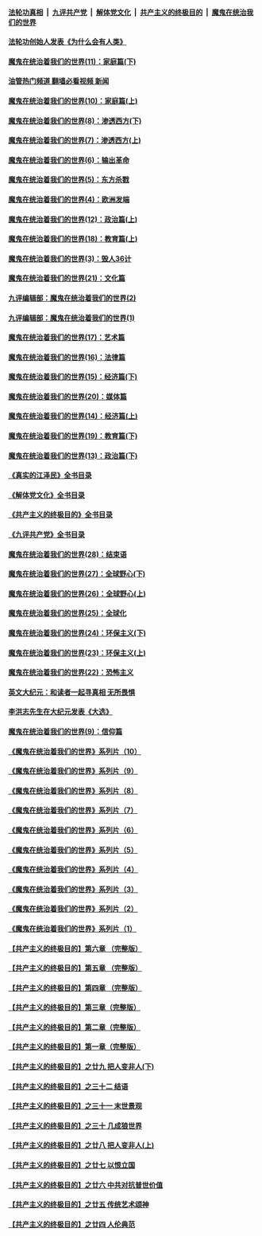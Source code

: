 ####  [法轮功真相](../../../../basic/blob/master/README.md?t=04090411) &nbsp;|&nbsp; [九评共产党](../../../../9ping.md/blob/master/README.md?t=04090411) &nbsp;|&nbsp; [解体党文化](../../../../jtdwh.md/blob/master/README.md?t=04090411)  &nbsp;|&nbsp; [共产主义的终极目的](../../../../gczydzjmd.md/blob/master/README.md?t=04090411) &nbsp;|&nbsp; [魔鬼在统治我们的世界](../../../../mgztzwmdsj.md/blob/master/README.md?t=04090411) 

#### [法轮功创始人发表《为什么会有人类》](../pages/nsc422/n13912117.md?t=04090411) 

#### [魔鬼在统治着我们的世界(11)：家庭篇(下)](../pages/nsc422/n10440961.md?t=04090411) 

#### [油管热门频道 翻墙必看视频 新闻](http://129.146.143.75:81/youtube.html?04090411)

#### [魔鬼在统治着我们的世界(10)：家庭篇(上)](../pages/nsc422/n10435448.md?t=04090411) 

#### [魔鬼在统治着我们的世界(8)：渗透西方(下)](../pages/nsc422/n10429603.md?t=04090411) 

#### [魔鬼在统治着我们的世界(7)：渗透西方(上)](../pages/nsc422/n10426013.md?t=04090411) 

#### [魔鬼在统治着我们的世界(6)：输出革命](../pages/nsc422/n10421536.md?t=04090411) 

#### [魔鬼在统治着我们的世界(5)：东方杀戮](../pages/nsc422/n10417707.md?t=04090411) 

#### [魔鬼在统治着我们的世界(4)：欧洲发端](../pages/nsc422/n10414890.md?t=04090411) 

#### [魔鬼在统治着我们的世界(12)：政治篇(上)](../pages/nsc422/n10444576.md?t=04090411) 

#### [魔鬼在统治着我们的世界(18)：教育篇(上)](../pages/nsc422/n10526970.md?t=04090411) 

#### [魔鬼在统治着我们的世界(3)：毁人36计](../pages/nsc422/n10411583.md?t=04090411) 

#### [魔鬼在统治着我们的世界(21)：文化篇](../pages/nsc422/n10597706.md?t=04090411) 

#### [九评编辑部：魔鬼在统治着我们的世界(2)](../pages/nsc422/n10410036.md?t=04090411) 

#### [九评编辑部：魔鬼在统治着我们的世界(1)](../pages/nsc422/n10406825.md?t=04090411) 

#### [魔鬼在统治着我们的世界(17)：艺术篇](../pages/nsc422/n10499093.md?t=04090411) 

#### [魔鬼在统治着我们的世界(16)：法律篇](../pages/nsc422/n10485969.md?t=04090411) 

#### [魔鬼在统治着我们的世界(15)：经济篇(下)](../pages/nsc422/n10469975.md?t=04090411) 

#### [魔鬼在统治着我们的世界(20)：媒体篇](../pages/nsc422/n10586579.md?t=04090411) 

#### [魔鬼在统治着我们的世界(14)：经济篇(上)](../pages/nsc422/n10457370.md?t=04090411) 

#### [魔鬼在统治着我们的世界(19)：教育篇(下)](../pages/nsc422/n10564808.md?t=04090411) 

#### [魔鬼在统治着我们的世界(13)：政治篇(下)](../pages/nsc422/n10448270.md?t=04090411) 

#### [《真实的江泽民》全书目录](../pages/nsc422/n13721399.md?t=04090411) 

#### [《解体党文化》全书目录](../pages/nsc422/n13721157.md?t=04090411) 

#### [《共产主义的终极目的》全书目录](../pages/nsc422/n13721048.md?t=04090411) 

#### [《九评共产党》全书目录](../pages/nsc422/n13708085.md?t=04090411) 

#### [魔鬼在统治着我们的世界(28)：结束语](../pages/nsc422/n10936246.md?t=04090411) 

#### [魔鬼在统治着我们的世界(27)：全球野心(下)](../pages/nsc422/n10928319.md?t=04090411) 

#### [魔鬼在统治着我们的世界(26)：全球野心(上)](../pages/nsc422/n10900318.md?t=04090411) 

#### [魔鬼在统治着我们的世界(25)：全球化](../pages/nsc422/n10788205.md?t=04090411) 

#### [魔鬼在统治着我们的世界(24)：环保主义(下)](../pages/nsc422/n10695307.md?t=04090411) 

#### [魔鬼在统治着我们的世界(23)：环保主义(上)](../pages/nsc422/n10688613.md?t=04090411) 

#### [魔鬼在统治着我们的世界(22)：恐怖主义](../pages/nsc422/n10614727.md?t=04090411) 

#### [英文大纪元：和读者一起寻真相 无所畏惧](../pages/nsc422/n12542027.md?t=04090411) 

#### [李洪志先生在大纪元发表《大选》](../pages/nsc422/n12534746.md?t=04090411) 

#### [魔鬼在统治着我们的世界(9)：信仰篇](../pages/nsc422/n10432159.md?t=04090411) 

#### [《魔鬼在统治着我们的世界》系列片（10）](../pages/nsc422/n12292670.md?t=04090411) 

#### [《魔鬼在统治着我们的世界》系列片（9）](../pages/nsc422/n12290859.md?t=04090411) 

#### [《魔鬼在统治着我们的世界》系列片（8）](../pages/nsc422/n12287445.md?t=04090411) 

#### [《魔鬼在统治着我们的世界》系列片（7）](../pages/nsc422/n12283425.md?t=04090411) 

#### [《魔鬼在统治着我们的世界》系列片（6）](../pages/nsc422/n12282314.md?t=04090411) 

#### [《魔鬼在统治着我们的世界》系列片（5）](../pages/nsc422/n12281419.md?t=04090411) 

#### [《魔鬼在统治着我们的世界》系列片（4）](../pages/nsc422/n12274024.md?t=04090411) 

#### [《魔鬼在统治着我们的世界》系列片（3）](../pages/nsc422/n12271322.md?t=04090411) 

#### [《魔鬼在统治着我们的世界》系列片（2）](../pages/nsc422/n12269049.md?t=04090411) 

#### [《魔鬼在统治着我们的世界》系列片（1）](../pages/nsc422/n12267575.md?t=04090411) 

#### [【共产主义的终极目的】第六章 （完整版）](../pages/nsc422/n11428913.md?t=04090411) 

#### [【共产主义的终极目的】第五章 （完整版）](../pages/nsc422/n11428912.md?t=04090411) 

#### [【共产主义的终极目的】第四章 （完整版）](../pages/nsc422/n11428907.md?t=04090411) 

#### [【共产主义的终极目的】第三章（完整版）](../pages/nsc422/n11428848.md?t=04090411) 

#### [【共产主义的终极目的】第二章（完整版）](../pages/nsc422/n11428831.md?t=04090411) 

#### [【共产主义的终极目的】第一章（完整版）](../pages/nsc422/n11417651.md?t=04090411) 

#### [【共产主义的终极目的】之廿九 把人变非人(下)](../pages/nsc422/n11344140.md?t=04090411) 

#### [【共产主义的终极目的】之三十二 结语](../pages/nsc422/n11360535.md?t=04090411) 

#### [【共产主义的终极目的】之三十一 末世景观](../pages/nsc422/n11351129.md?t=04090411) 

#### [【共产主义的终极目的】之三十 几成狼世界](../pages/nsc422/n11348280.md?t=04090411) 

#### [【共产主义的终极目的】之廿八 把人变非人(上)](../pages/nsc422/n11340492.md?t=04090411) 

#### [【共产主义的终极目的】之廿七 以恨立国](../pages/nsc422/n11336944.md?t=04090411) 

#### [【共产主义的终极目的】之廿六 中共对抗普世价值](../pages/nsc422/n11324785.md?t=04090411) 

#### [【共产主义的终极目的】之廿五 传统艺术颂神](../pages/nsc422/n11296396.md?t=04090411) 

#### [【共产主义的终极目的】之廿四 人伦典范](../pages/nsc422/n11296397.md?t=04090411) 

<img src='http://gfw-breaker.win/goodnews/indexes/nsc422.md' width='0px' height='0px'/>
